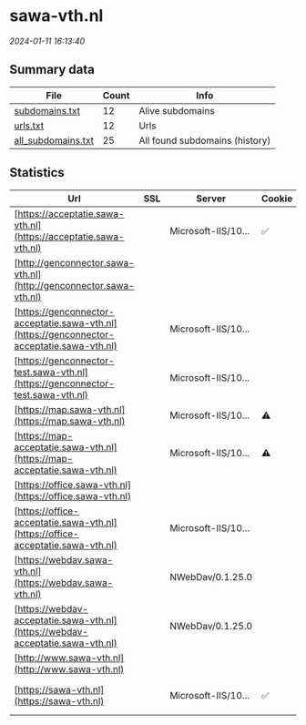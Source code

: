 # sawa-vth.nl
*2024-01-11 16:13:40*
## Summary data
| File       | Count | Info |
|------------|-------|------|
|[subdomains.txt](/data/sawa-vth.nl/subdomains.txt)|12|Alive subdomains|
|[urls.txt](/data/sawa-vth.nl/urls.txt)|12|Urls|
|[all_subdomains.txt](/data/sawa-vth.nl/all_subdomains.txt)|25|All found subdomains (history)|
## Statistics
| Url | SSL | Server | Cookie | HSTS | CSP | XFO | XXP | RP | Tech |Title |
|------------|-------|------|------|------|------|------|------|------|------|------|
|[https://acceptatie.sawa-vth.nl](https://acceptatie.sawa-vth.nl)| |Microsoft-IIS/10...|:white_check_mark: |:white_check_mark: |:warning: |:white_check_mark: |:white_check_mark: |:white_check_mark: |HSTS IIS:10.0 Mi...|PowerBrowser 202...|
|[http://genconnector.sawa-vth.nl](http://genconnector.sawa-vth.nl)| || | | | | |:white_check_mark: |||
|[https://genconnector-acceptatie.sawa-vth.nl](https://genconnector-acceptatie.sawa-vth.nl)| |Microsoft-IIS/10...| | | | | |:white_check_mark: |HSTS IIS:10.0 Mi...||
|[https://genconnector-test.sawa-vth.nl](https://genconnector-test.sawa-vth.nl)| |Microsoft-IIS/10...| | | | | |:white_check_mark: |HSTS IIS:10.0 Mi...||
|[https://map.sawa-vth.nl](https://map.sawa-vth.nl)| |Microsoft-IIS/10...|:warning: | | | | |:white_check_mark: |IIS:10.0 Microso...||
|[https://map-acceptatie.sawa-vth.nl](https://map-acceptatie.sawa-vth.nl)| |Microsoft-IIS/10...|:warning: | | | | |:white_check_mark: |IIS:10.0 Microso...||
|[https://office.sawa-vth.nl](https://office.sawa-vth.nl)| || | | | | |:white_check_mark: ||Website niet bes...|
|[https://office-acceptatie.sawa-vth.nl](https://office-acceptatie.sawa-vth.nl)| |Microsoft-IIS/10...| | | | | |:white_check_mark: |IIS:10.0 Microso...|Object moved|
|[https://webdav.sawa-vth.nl](https://webdav.sawa-vth.nl)| |NWebDav/0.1.25.0| | | | | |:white_check_mark: |Microsoft ASP.NE...|500 - Internal s...|
|[https://webdav-acceptatie.sawa-vth.nl](https://webdav-acceptatie.sawa-vth.nl)| |NWebDav/0.1.25.0| | | | | |:white_check_mark: |Microsoft ASP.NE...|500 - Internal s...|
|[http://www.sawa-vth.nl](http://www.sawa-vth.nl)| || | | | | |:white_check_mark: |||
|[https://sawa-vth.nl](https://sawa-vth.nl)| |Microsoft-IIS/10...|:white_check_mark: |:white_check_mark: |:warning: |:white_check_mark: |:white_check_mark: |:white_check_mark: |HSTS IIS:10.0 Mi...|PowerBrowser 202...|